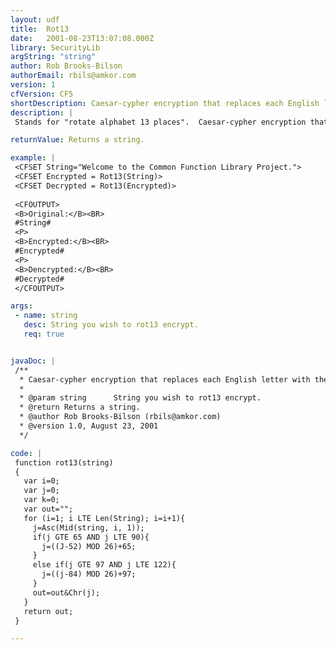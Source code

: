 ```yaml
---
layout: udf
title:  Rot13
date:   2001-08-23T13:07:08.000Z
library: SecurityLib
argString: "string"
author: Rob Brooks-Bilson
authorEmail: rbils@amkor.com
version: 1
cfVersion: CF5
shortDescription: Caesar-cypher encryption that replaces each English letter with the one 13 places forward or back along the alphabet.
description: |
 Stands for "rotate alphabet 13 places".  Caesar-cypher encryption that replaces each English letter with the one 13 places forward or back along the alphabet.  The same function is used to both encrypt and decrypt a string.

returnValue: Returns a string.

example: |
 <CFSET String="Welcome to the Common Function Library Project.">
 <CFSET Encrypted = Rot13(String)>
 <CFSET Decrypted = Rot13(Encrypted)>
 
 <CFOUTPUT>
 <B>Original:</B><BR>
 #String#
 <P>
 <B>Encrypted:</B><BR>
 #Encrypted#
 <P>
 <B>Dencrypted:</B><BR>
 #Decrypted#
 </CFOUTPUT>

args:
 - name: string
   desc: String you wish to rot13 encrypt.
   req: true


javaDoc: |
 /**
  * Caesar-cypher encryption that replaces each English letter with the one 13 places forward or back along the alphabet.
  * 
  * @param string      String you wish to rot13 encrypt. 
  * @return Returns a string. 
  * @author Rob Brooks-Bilson (rbils@amkor.com) 
  * @version 1.0, August 23, 2001 
  */

code: |
 function rot13(string)
 {
   var i=0;
   var j=0;
   var k=0;
   var out="";
   for (i=1; i LTE Len(String); i=i+1){
     j=Asc(Mid(string, i, 1));
     if(j GTE 65 AND j LTE 90){
       j=((J-52) MOD 26)+65;
     }
     else if(j GTE 97 AND j LTE 122){
       j=((j-84) MOD 26)+97;
     }
     out=out&Chr(j);
   }
   return out;
 }

---
```



